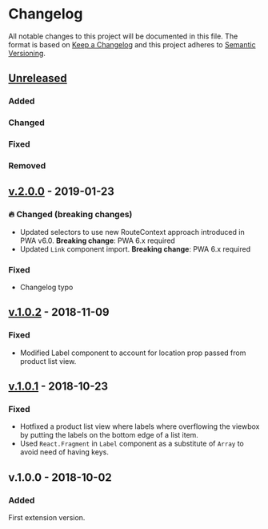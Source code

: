 # Changelog
 All notable changes to this project will be documented in this file.
 The format is based on [Keep a Changelog](http://keepachangelog.com/) and this project adheres to [Semantic Versioning](http://semver.org/).

 ## [Unreleased]
### Added
### Changed
### Fixed

### Removed
## [v.2.0.0] - 2019-01-23
### 🔥 Changed (breaking changes)
- Updated selectors to use new RouteContext approach introduced in PWA v6.0. **Breaking change**: PWA 6.x required
- Updated `Link` component import. **Breaking change**: PWA 6.x required
### Fixed
- Changelog typo
## [v.1.0.2] - 2018-11-09
### Fixed
- Modified Label component to account for location prop passed from product list view.

## [v.1.0.1] - 2018-10-23
### Fixed
- Hotfixed a product list view where labels where overflowing the viewbox by putting the labels on the bottom edge of a list item.
- Used `React.Fragment` in `Label` component as a substitute of `Array` to avoid need of having keys.

## v.1.0.0 - 2018-10-02
### Added
First extension version.

[Unreleased]: https://github.com/shopgate/ext-energy-efficiency-labels/compare/v.1.0.1...HEAD
[v.2.0.0]: https://github.com/shopgate/ext-energy-efficiency-labels/compare/v.1.0.2...v.2.0.0
[v.1.0.2]: https://github.com/shopgate/ext-energy-efficiency-labels/compare/v.1.0.1...v.1.0.2
[v.1.0.1]: https://github.com/shopgate/ext-energy-efficiency-labels/compare/v.1.0.0...v.1.0.1
